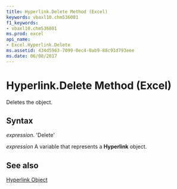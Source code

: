 ```yaml
---
title: Hyperlink.Delete Method (Excel)
keywords: vbaxl10.chm536081
f1_keywords:
- vbaxl10.chm536081
ms.prod: excel
api_name:
- Excel.Hyperlink.Delete
ms.assetid: 434d5963-7099-0ec4-0ab9-88c91d793eee
ms.date: 06/08/2017
---
```



# Hyperlink.Delete Method (Excel)

Deletes the object.


## Syntax

 _expression_. 'Delete'

 _expression_ A variable that represents a **Hyperlink** object.


## See also


[Hyperlink Object](Excel.Hyperlink.md)

